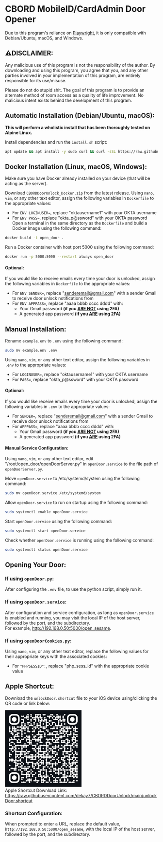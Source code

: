 # CBORD MobileID/CardAdmin Door Opener
Due to this program's reliance on [Playwright](https://playwright.dev/python/), it is only compatible with Debian/Ubuntu, macOS, and Windows.

## ⚠️DISCLAIMER:
Any malicious use of this program is not the responsibility of the author. By downloading and using this program, you agree that you, and any other parties involved in your implementation of this program, are entirely responsible for its use/misuse. <br>

Please do not do stupid shit. The goal of this program is to provide an alternate method of room access as a quality of life improvement. No malicious intent exists behind the development of this program. 

## Automatic Installation (Debian/Ubuntu, macOS):
**This will perform a wholistic install that has been thoroughly tested on Alpine Linux.** <br>

Install dependencies and run the `install.sh` script:
```bash
apt update && apt install -y sudo curl && curl -sSL https://raw.githubusercontent.com/dekay7/CBORDDoorUnlock/main/install.sh | bash
```

## Docker Installation (Linux, macOS, Windows):
Make sure you have Docker already installed on your device (that will be acting as the server). <br>

Download `CBORDDoorUnlock_Docker.zip` from the [latest release](https://github.com/dekay7/CBORDDoorUnlock/releases/latest). Using `nano`, `vim`, or any other text editor, assign the following variables in `Dockerfile` to the appropriate values:
- For `ENV LOGINUSER=`, replace "oktausername1" with your OKTA username
- For `ENV PASS=`, replace "okta_p@ssword" with your OKTA password
Open a terminal in the same directory as the `Dockerfile` and build a Docker image using the following command:
```bash
docker build -t open_door .
```
Run a Docker container with host port 5000 using the following command:
```bash
docker run -p 5000:5000 --restart always open_door
```

#### Optional:
If you would like to receive emails every time your door is unlocked, assign the following variables in `Dockerfile` to the appropriate values: 
- For `ENV SENDER=`, replace "senderemail@gmail.com" with a sender Gmail to receive door unlock notifications from
- For `ENV APPPASS=`, replace "aaaa bbbb cccc dddd" with:
    - Your Gmail password **(if you <u>ARE NOT</u> using 2FA)**
    - A generated app password **(if you <u>ARE</u> using 2FA)**

## Manual Installation:
Rename `example.env` to `.env` using the following command:
```bash
sudo mv example.env .env
```
Using `nano`, `vim`, or any other text editor, assign the following variables in `.env` to the appropriate values:
- For `LOGINUSER=`, replace "oktausername1" with your OKTA username
- For `PASS=`, replace "okta_p@ssword" with your OKTA password

#### Optional:
If you would like receive emails every time your door is unlocked, assign the following variables in `.env` to the appropriate values:
- For `SENDER=`, replace "senderemail@gmail.com" with a sender Gmail to receive door unlock notifications from
- For `APPPASS=`, replace "aaaa bbbb cccc dddd" with:
    - Your Gmail password **(if you <u>ARE NOT</u> using 2FA)**
    - A generated app password **(if you <u>ARE</u> using 2FA)**

#### Manual Service Configuration:
Using `nano`, `vim`, or any other text editor, edit "/root/open_door/openDoorServer.py" in `openDoor.service` to the file path of `openDoorServer.py`. 

Move `openDoor.service` to /etc/systemd/system using the following command:
```bash
sudo mv openDoor.service /etc/systemd/system
```
Allow `openDoor.service` to run on startup using the following command:
```bash
sudo systemctl enable openDoor.service
```
Start `openDoor.service` using the following command:
```bash
sudo systemctl start openDoor.service
```
Check whether `openDoor.service` is running using the following command:
```bash
sudo systemctl status openDoor.service
``` 

## Opening Your Door:
### If using `openDoor.py`:
After configuring the `.env` file, to use the python script, simply run it.

### If using `openDoor.service`:
After configuration and service configuration, as long as `openDoor.service` is enabled and running, you may visit the local IP of the host server, followed by the port, and the subdirectory. <br>
For example, http://192.168.0.50:5000/open_sesame. 

### If using `openDoorCookies.py`:
Using `nano`, `vim`, or any other text editor, replace the following values for their appropriate keys with the associated cookies: 
- For `"PHPSESSID":`, replace "php_sess_id" with the appropriate cookie value

## Apple Shortcut:
Download the `unlockDoor.shortcut` file to your iOS device using/clicking the QR code or link below: <br>

<a href="https://raw.githubusercontent.com/dekay7/CBORDDoorUnlock/main/unlockDoor.shortcut"><img src="unlockDoorShortcut.png" alt="unlockDoor.shortcut download link QR code" width="50%" height="auto"></a><br>
Apple Shortcut Download Link: https://raw.githubusercontent.com/dekay7/CBORDDoorUnlock/main/unlockDoor.shortcut <br>

### Shortcut Configuration:
When prompted to enter a URL, replace the default value, `http://192.168.0.50:5000/open_sesame`, with the local IP of the host server, followed by the port, and the subdirectory.
